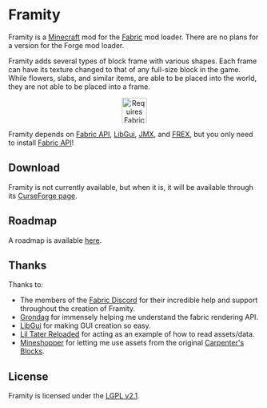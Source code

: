 # Framity

Framity is a [Minecraft](https://www.minecraft.net/) mod for the [Fabric](https://fabricmc.net/use/) mod loader.
There are no plans for a version for the Forge mod loader.

Framity adds several types of block frame with various shapes. Each
frame can have its texture changed to that of any full-size block in
the game. While flowers, slabs, and similar items, are able to be
placed into the world, they are not able to be placed into a frame.

<p align="center">
    <a href="https://www.curseforge.com/minecraft/mc-mods/fabric-api">
        <img title="Requires Fabric API" height="50" src="https://i.imgur.com/Ol1Tcf8.png">
    </a>
</p>

Framity depends on [Fabric API](https://www.curseforge.com/minecraft/mc-mods/fabric-api),
[LibGui](https://www.curseforge.com/minecraft/mc-mods/libgui),
[JMX](https://www.curseforge.com/minecraft/mc-mods/jmx), and
[FREX](https://www.curseforge.com/minecraft/mc-mods/frex), but you only need to install 
[Fabric API](https://www.curseforge.com/minecraft/mc-mods/fabric-api)!

## Download

Framity is not currently available, but when it is, it will be available through
its [CurseForge page](https://www.curseforge.com/minecraft/mc-mods/framity).

## Roadmap

A roadmap is available [here](https://github.com/alex5nader/Framity/projects/1).
    
## Thanks

Thanks to:
- The members of the [Fabric Discord](https://discord.gg/v6v4pMv) for their
incredible help and support throughout the creation of Framity.
- [Grondag](https://www.curseforge.com/members/grondagthebarbarian)
for immensely helping me understand the fabric rendering API.
- [LibGui](https://github.com/CottonMC/LibGui) for making GUI creation so easy.
- [Lil Tater Reloaded](https://www.curseforge.com/minecraft/mc-mods/lil-tater-reloaded)
for acting as an example of how to read assets/data.
- [Mineshopper](https://www.curseforge.com/members/mineshopper) for letting
me use assets from the original
[Carpenter's Blocks](https://www.curseforge.com/minecraft/mc-mods/carpenters-blocks).

## License

Framity is licensed under the [LGPL v2.1](LICENSE.md).

